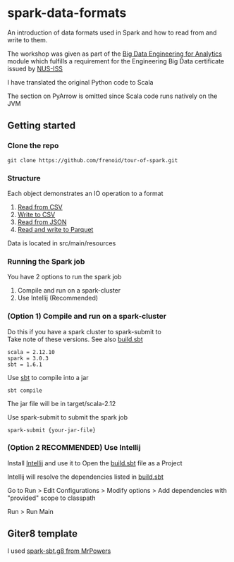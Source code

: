 # spark-data-formats

An introduction of data formats used in Spark and how to read from and write to them.

The workshop was given as part of the [Big Data Engineering for Analytics](https://www.iss.nus.edu.sg/executive-education/course/detail/big-data-engineering-for--analytics/data-science) module which fulfills a requirement for the Engineering Big Data certificate issued by [NUS-ISS](https://www.iss.nus.edu.sg/)

I have translated the original Python code to Scala

The section on PyArrow is omitted since Scala code runs natively on the JVM

## Getting started

### Clone the repo
```
git clone https://github.com/frenoid/tour-of-spark.git
```

### Structure
Each object demonstrates an IO operation to a format
1. [Read from CSV](src/main/scala/com/normanlimxk/spark/dataformats/ReadCSV.scala)
2. [Write to CSV](src/main/scala/com/normanlimxk/spark/dataformats/WriteCSV.scala)
3. [Read from JSON](src/main/scala/com/normanlimxk/spark/dataformats/ReadJSON.scala)
4. [Read and write to Parquet](src/main/scala/com/normanlimxk/spark/dataformats/ParquetExample.scala)

Data is located in src/main/resources

### Running the Spark job
You have 2 options to run the spark job
1. Compile and run on a spark-cluster
2. Use Intellij (Recommended)

### (Option 1) Compile and run on a spark-cluster
Do this if you have a spark cluster to spark-submit to <br />
Take note of these versions. See also [build.sbt](./build.sbt)
```
scala = 2.12.10
spark = 3.0.3
sbt = 1.6.1
```
Use [sbt]((https://www.scala-sbt.org/)) to compile into a jar
```
sbt compile
```
The jar file will be in target/scala-2.12

Use spark-submit to submit the spark job
```
spark-submit {your-jar-file}
```

### (Option 2 RECOMMENDED) Use Intellij
Install [Intellij](https://www.jetbrains.com/idea/) and use it to Open the [build.sbt](./build.sbt) file as a Project

Intellij will resolve the dependencies listed in [build.sbt](./build.sbt)

Go to Run > Edit Configurations > Modify options > Add dependencies with "provided" scope to classpath

Run > Run Main

## Giter8 template
I used  [spark-sbt.g8 from MrPowers](https://github.com/MrPowers/spark-sbt.g8)